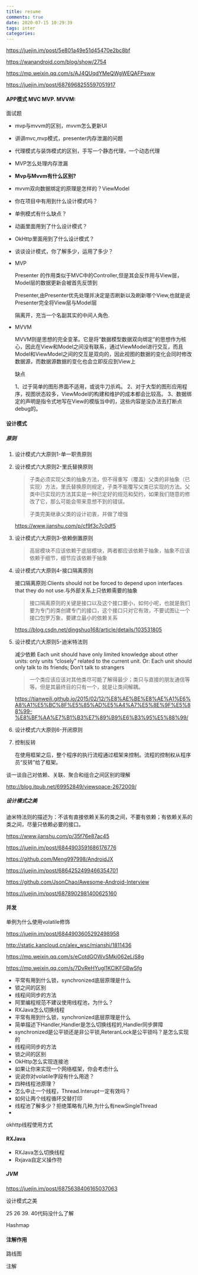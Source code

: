 ```yaml
---
title: resume
comments: true
date: 2020-07-15 10:29:39
tags: inter
categories: 
---
```




https://juejin.im/post/5e801a49e51d45470e2bc8bf

https://wanandroid.com/blog/show/2754

 https://mp.weixin.qq.com/s/AJ4QUqdYMeQWgWEQAFPsww

https://juejin.im/post/6876968255597051917



#### APP模式 MVC MVP. MVVM:

面试题

* mvp与mvvm的区别，mvvm怎么更新UI

* 讲讲mvc,mvp模式，presenter内存泄漏的问题

* 代理模式与装饰模式的区别，手写一个静态代理，一个动态代理

* MVP怎么处理内存泄漏

* **Mvp与Mvvm有什么区别?**

* mvvm双向数据绑定的原理是怎样的？ViewModel

* 你在项目中有用到什么设计模式吗？

* 单例模式有什么缺点？

* 动画里面用到了什么设计模式？

* OkHttp里面用到了什么设计模式？

* 谈谈设计模式，你了解多少，运用了多少？

  

* MVP

  Presenter 的作用类似于MVC中的Controller,但是其会反作用与View层，Model层的数据更新会被首先反馈到

  Presenter,由Presenter优先处理并决定是否刷新以及刷新哪个View,也就是说Presenter完全将View层与Model层

  隔离开，充当一个名副其实的中间人角色.

* MVVM

  MVVM则是思想的完全变革。它是将“数据模型数据双向绑定”的思想作为核心，因此在View和Model之间没有联系，通过ViewModel进行交互，而且Model和ViewModel之间的交互是双向的，因此视图的数据的变化会同时修改数据源，而数据源数据的变化也会立即反应到View上

  缺点

  1、过于简单的图形界面不适用，或说牛刀杀鸡。
  2、对于大型的图形应用程序，视图状态较多，ViewModel的构建和维护的成本都会比较高。
  3、数据绑定的声明是指令式地写在View的模版当中的，这些内容是没办法去打断点debug的。



#### 设计模式

##### 原则

1. 设计模式六大原则1-单一职责原则

2. 设计模式六大原则2-里氏替换原则

   > 子类必须实现父类的抽象方法，但不得重写（覆盖）父类的非抽象（已实现）方法，里氏替换原则规定，子类不能覆写父类已实现的方法。父类中已实现的方法其实是一种已定好的规范和契约，如果我们随意的修改了它，那么可能会带来意想不到的错误。
   >
   > 
   >
   > 子类完美继承父类的设计初衷，并做了增强

   https://www.jianshu.com/p/cf9f3c7c0df5

   

3. 设计模式六大原则3-依赖倒置原则

   > 高层模块不应该依赖于底层模块，两者都应该依赖于抽象，抽象不应该依赖于细节，细节应该依赖于抽象
   >
   
4. 设计模式六大原则4-接口隔离原则

   接口隔离原则:Clients should not be forced to depend upon interfaces that they do not use.与外部关系上只依赖需要的抽象

   > 接口隔离原则的关键是接口以及这个接口要小，如何小呢，也就是我们要为专门的类创建专门的接口，这个接口只对它有效，不要试图让一个接口包罗万象，要建立最小的依赖关系

   https://blog.csdn.net/dingshuo168/article/details/103531805

5. 设计模式六大原则5-迪米特法则

   减少依赖 Each unit should have only limited knowledge about other units: only units “closely” related to the current unit. Or: Each unit should only talk to its friends; Don’t talk to strangers

   > 一个类应该应该对其他类尽可能了解得最少；类只与直接的朋友通信等等。但是其最终目的只有一个，就是让类间解耦。

   https://tianweili.github.io/2015/02/12/%E8%AE%BE%E8%AE%A1%E6%A8%A1%E5%BC%8F%E5%85%AD%E5%A4%A7%E5%8E%9F%E5%88%99-%E8%BF%AA%E7%B1%B3%E7%89%B9%E6%B3%95%E5%88%99/

6. 设计模式六大原则6-开闭原则

7. 控制反转

   在使用框架之后，整个程序的执行流程通过框架来控制。流程的控制权从程序员“反转”给了框架。

   

谈一谈自己对依赖、关联、聚合和组合之间区别的理解

http://blog.itpub.net/69952849/viewspace-2672009/



##### 设计模式之美

迪米特法则的描述为：不该有直接依赖关系的类之间，不要有依赖；有依赖关系的类之间，尽量只依赖必要的接口。



https://www.jianshu.com/p/35f76e87ac45

https://juejin.im/post/6844903591686176776

 https://github.com/Meng997998/AndroidJX

https://juejin.im/post/6864252499466354701

https://github.com/JsonChao/Awesome-Android-Interview

https://juejin.im/post/6878902981400625160



#### 并发

单例为什么使用volatile修饰 

https://juejin.im/post/6844903605292498958

http://static.kancloud.cn/alex_wsc/mianshi/1811436

https://mp.weixin.qq.com/s/eCotdGOWvSMki062eLjS8g

https://mp.weixin.qq.com/s/7DvReHYugl1KClKFGBwSfg

* 平常有用到什么锁，synchronized底层原理是什么
* 锁之间的区别
* 线程间同步的方法
* 阿里编程规范不建议使用线程池，为什么？
* RXJava怎么切换线程
* 平常有用到什么锁，synchronized底层原理是什么
* 简单描述下Handler,Handler是怎么切换线程的,Handler同步屏障
* synchronized是公平锁还是非公平锁,ReteranLock是公平锁吗？是怎么实现的
* 线程间同步的方法
* 锁之间的区别
* OkHttp怎么实现连接池
* 如果让你来实现一个网络框架，你会考虑什么
* 说说你对volatile字段有什么用途？
* 四种线程池原理？
* 怎么中止一个线程，Thread.Interupt一定有效吗？
* 如何让两个线程循环交替打印
* 线程池了解多少？拒绝策略有几种,为什么有newSingleThread
* 



okhttp线程使用方式



#### RXJava

* RXJava怎么切换线程
* Rxjava自定义操作符



##### JVM

https://juejin.im/post/6875638406165037063



设计模式之美

25 26 39. 40代码没什么了解

Hashmap 



#### 注解作用







路线图 

注解



